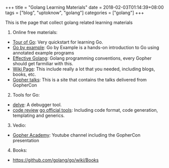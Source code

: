 +++
title = "Golang Learning Materials"
date = 2018-02-03T01:14:39+08:00
tags = ["blog", "uptoknow", "golang"]
categories = ["golang"]
+++

This is the page that collect golang related learning materials

1. Online free materials:

  * [Tour of Go](https://tour.golang.org/): Very quickstart for learning Go.
  * [Go by example](https://gobyexample.com/): Go by Example is a hands-on introduction to Go using annotated example programs
  * [Effective Golang](https://golang.org/doc/effective_go.html): Golang programming conventions, every Gopher should get farmiliar with this.
  * [Wiki Page](https://github.com/golang/go/wiki): This include really a lot that you needed, including blogs, books, etc.
  * [Gopher talks](https://talks.golang.org/): This is a site that contains the talks delivered from GopherCon
2.  Tools for Go:
  * [delve](https://github.com/derekparker/delve): A debugger tool.
  * [code review](https://golang.org/doc/contribute.html#Code_review)
    [go official tools](https://github.com/golang/go/wiki/CodeTools): Including code format, code generation, templating and generics.
3. Vedio:
  * [Gopher Academy](https://www.youtube.com/channel/UCx9QVEApa5BKLw9r8cnOFEA/feed): Youtube channel including the GopherCon presentation

4. Books:
  * https://github.com/golang/go/wiki/Books



